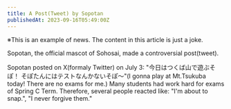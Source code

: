 ```yaml
---
title: A Post(Tweet) by Sopotan
publishedAt: 2023-09-16T05:49:00Z
---
```


※This is an example of news. The content in this article is just a joke.

Sopotan, the official mascot of Sohosai, made a controversial post(tweet).

Sopotan posted on X(formaly Twitter) on July 3: "今日はつくば山で遊ぶそぽ！ そぽたんにはテストなんかないそぽ～"(I gonna play at Mt.Tsukuba today! There are no exams for me.)
Many students had work hard for exams of Spring C Term. Therefore, several people reacted like: "I'm about to snap.", "I never forgive them."
